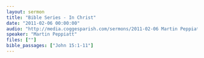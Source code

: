 ```yaml
---
layout: sermon
title: "Bible Series - In Christ"
date: "2011-02-06 00:00:00"
audio: "http://media.coggesparish.com/sermons/2011-02-06 Martin Peppiatt.mp3"
speaker: "Martin Peppiatt"
files: [""]
bible_passages: ["John 15:1-11"]
---
```

